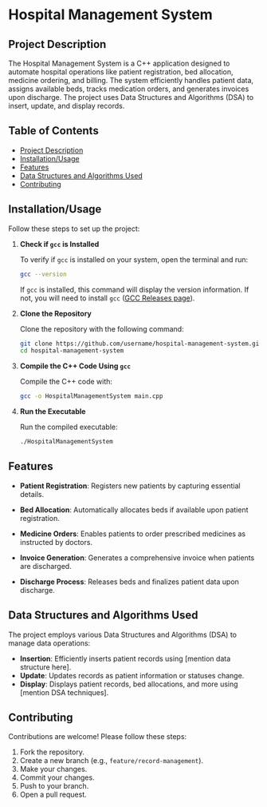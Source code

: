 # Hospital Management System

## Project Description
The Hospital Management System is a C++ application designed to automate hospital operations like patient registration, bed allocation, medicine ordering, and billing. The system efficiently handles patient data, assigns available beds, tracks medication orders, and generates invoices upon discharge. The project uses Data Structures and Algorithms (DSA) to insert, update, and display records.

## Table of Contents
- [Project Description](#project-description)
- [Installation/Usage](#installationusage)
- [Features](#features)
- [Data Structures and Algorithms Used](#data-structures-and-algorithms-used)
- [Contributing](#contributing)

## Installation/Usage

Follow these steps to set up the project:

1. **Check if `gcc` is Installed**

   To verify if `gcc` is installed on your system, open the terminal and run:
    ```bash
    gcc --version
    ```
   If `gcc` is installed, this command will display the version information. If not, you will need to install `gcc` ([GCC Releases page](https://gcc.gnu.org/releases.html)).

2. **Clone the Repository**

   Clone the repository with the following command:
    ```bash
    git clone https://github.com/username/hospital-management-system.git
    cd hospital-management-system
    ```

3. **Compile the C++ Code Using `gcc`**

   Compile the C++ code with:
    ```bash
    gcc -o HospitalManagementSystem main.cpp
    ```

4. **Run the Executable**

   Run the compiled executable:
    ```bash
    ./HospitalManagementSystem
    ```

## Features
- **Patient Registration**: Registers new patients by capturing essential details.
  
- **Bed Allocation**: Automatically allocates beds if available upon patient registration.

- **Medicine Orders**: Enables patients to order prescribed medicines as instructed by doctors.

- **Invoice Generation**: Generates a comprehensive invoice when patients are discharged.

- **Discharge Process**: Releases beds and finalizes patient data upon discharge.

## Data Structures and Algorithms Used
The project employs various Data Structures and Algorithms (DSA) to manage data operations:
- **Insertion**: Efficiently inserts patient records using [mention data structure here].
- **Update**: Updates records as patient information or statuses change.
- **Display**: Displays patient records, bed allocations, and more using [mention DSA techniques].

## Contributing
Contributions are welcome! Please follow these steps:

1. Fork the repository.
2. Create a new branch (e.g., `feature/record-management`).
3. Make your changes.
4. Commit your changes.
5. Push to your branch.
6. Open a pull request.

<!--
## Contact
Your Name - [@YourTwitterHandle](https://twitter.com/yourusername) - your.email@example.com
-->
